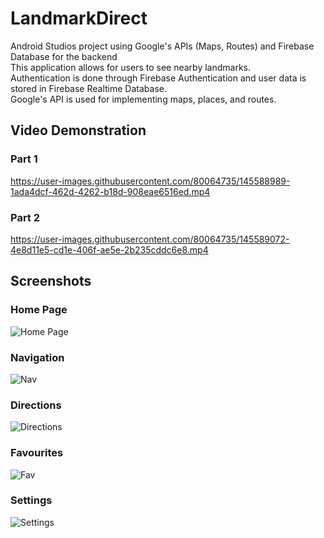 # LandmarkDirect
Android Studios project using Google's APIs (Maps, Routes) and Firebase Database for the backend <br />
This application allows for users to see nearby landmarks. <br />
Authentication is done through Firebase Authentication and user data is stored in Firebase Realtime Database. <br />
Google's API is used for implementing maps, places, and routes.

## Video Demonstration
### Part 1
https://user-images.githubusercontent.com/80064735/145588989-1ada4dcf-462d-4262-b18d-908eae6516ed.mp4
### Part 2
https://user-images.githubusercontent.com/80064735/145589072-4e8d11e5-cd1e-406f-ae5e-2b235cddc6e8.mp4

## Screenshots

### Home Page 

![Home Page](https://user-images.githubusercontent.com/80064735/145471485-ef8600f6-4d70-418f-9586-377bb1321ee9.PNG)

### Navigation 

![Nav](https://user-images.githubusercontent.com/80064735/145471486-8fdc04ff-cb33-45f3-a8f9-8d8f9097e428.PNG)

### Directions

![Directions](https://user-images.githubusercontent.com/80064735/145471420-461a00d4-bc82-40d6-a6e7-cd21beca10c3.PNG)

### Favourites

![Fav](https://user-images.githubusercontent.com/80064735/145471480-f2c404b4-7493-46b3-9255-740527615f36.PNG)

### Settings 

![Settings](https://user-images.githubusercontent.com/80064735/145471491-5e26ae66-6fe4-4ffc-b610-4f8a9e36211b.PNG)


